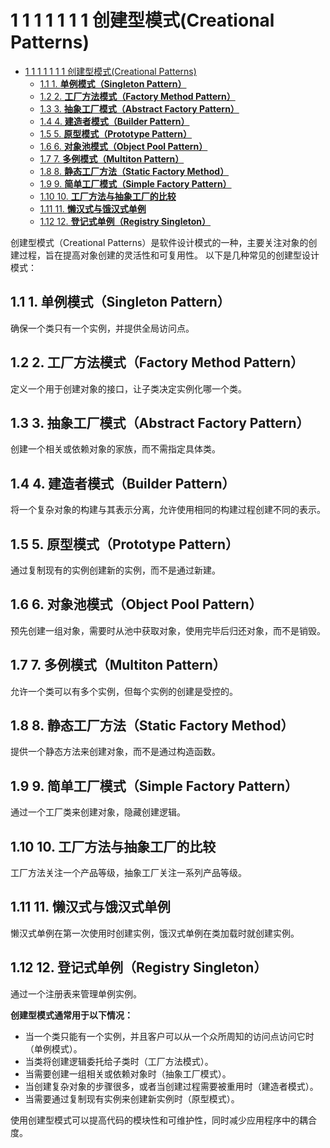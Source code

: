 # 1 1 1 1 1 1 1 创建型模式(Creational Patterns)

<!-- TOC START -->
- [1 1 1 1 1 1 1 创建型模式(Creational Patterns)](#1-1-1-1-1-1-1-创建型模式creational-patterns)
  - [1.1 1. **单例模式（Singleton Pattern）**](#1-**单例模式（singleton-pattern）**)
  - [1.2 2. **工厂方法模式（Factory Method Pattern）**](#2-**工厂方法模式（factory-method-pattern）**)
  - [1.3 3. **抽象工厂模式（Abstract Factory Pattern）**](#3-**抽象工厂模式（abstract-factory-pattern）**)
  - [1.4 4. **建造者模式（Builder Pattern）**](#4-**建造者模式（builder-pattern）**)
  - [1.5 5. **原型模式（Prototype Pattern）**](#5-**原型模式（prototype-pattern）**)
  - [1.6 6. **对象池模式（Object Pool Pattern）**](#6-**对象池模式（object-pool-pattern）**)
  - [1.7 7. **多例模式（Multiton Pattern）**](#7-**多例模式（multiton-pattern）**)
  - [1.8 8. **静态工厂方法（Static Factory Method）**](#8-**静态工厂方法（static-factory-method）**)
  - [1.9 9. **简单工厂模式（Simple Factory Pattern）**](#9-**简单工厂模式（simple-factory-pattern）**)
  - [1.10 10. **工厂方法与抽象工厂的比较**](#10-**工厂方法与抽象工厂的比较**)
  - [1.11 11. **懒汉式与饿汉式单例**](#11-**懒汉式与饿汉式单例**)
  - [1.12 12. **登记式单例（Registry Singleton）**](#12-**登记式单例（registry-singleton）**)
<!-- TOC END -->














创建型模式（Creational Patterns）是软件设计模式的一种，主要关注对象的创建过程，旨在提高对象创建的灵活性和可复用性。
以下是几种常见的创建型设计模式：

## 1.1 1. **单例模式（Singleton Pattern）**

确保一个类只有一个实例，并提供全局访问点。

## 1.2 2. **工厂方法模式（Factory Method Pattern）**

定义一个用于创建对象的接口，让子类决定实例化哪一个类。

## 1.3 3. **抽象工厂模式（Abstract Factory Pattern）**

创建一个相关或依赖对象的家族，而不需指定具体类。

## 1.4 4. **建造者模式（Builder Pattern）**

将一个复杂对象的构建与其表示分离，允许使用相同的构建过程创建不同的表示。

## 1.5 5. **原型模式（Prototype Pattern）**

通过复制现有的实例创建新的实例，而不是通过新建。

## 1.6 6. **对象池模式（Object Pool Pattern）**

预先创建一组对象，需要时从池中获取对象，使用完毕后归还对象，而不是销毁。

## 1.7 7. **多例模式（Multiton Pattern）**

允许一个类可以有多个实例，但每个实例的创建是受控的。

## 1.8 8. **静态工厂方法（Static Factory Method）**

提供一个静态方法来创建对象，而不是通过构造函数。

## 1.9 9. **简单工厂模式（Simple Factory Pattern）**

通过一个工厂类来创建对象，隐藏创建逻辑。

## 1.10 10. **工厂方法与抽象工厂的比较**

工厂方法关注一个产品等级，抽象工厂关注一系列产品等级。

## 1.11 11. **懒汉式与饿汉式单例**

懒汉式单例在第一次使用时创建实例，饿汉式单例在类加载时就创建实例。

## 1.12 12. **登记式单例（Registry Singleton）**

通过一个注册表来管理单例实例。

**创建型模式通常用于以下情况：**

- 当一个类只能有一个实例，并且客户可以从一个众所周知的访问点访问它时（单例模式）。
- 当类将创建逻辑委托给子类时（工厂方法模式）。
- 当需要创建一组相关或依赖对象时（抽象工厂模式）。
- 当创建复杂对象的步骤很多，或者当创建过程需要被重用时（建造者模式）。
- 当需要通过复制现有实例来创建新实例时（原型模式）。

使用创建型模式可以提高代码的模块性和可维护性，同时减少应用程序中的耦合度。
